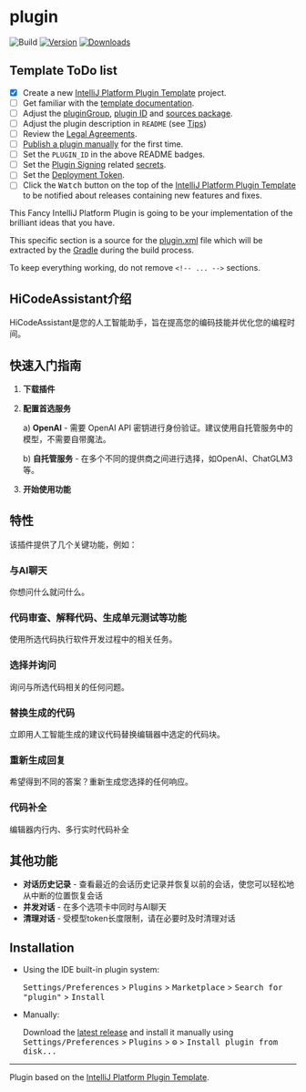 # plugin

![Build](https://github.com/vauns/plugin/workflows/Build/badge.svg)
[![Version](https://img.shields.io/jetbrains/plugin/v/PLUGIN_ID.svg)](https://plugins.jetbrains.com/plugin/PLUGIN_ID)
[![Downloads](https://img.shields.io/jetbrains/plugin/d/PLUGIN_ID.svg)](https://plugins.jetbrains.com/plugin/PLUGIN_ID)

## Template ToDo list
- [x] Create a new [IntelliJ Platform Plugin Template][template] project.
- [ ] Get familiar with the [template documentation][template].
- [ ] Adjust the [pluginGroup](./gradle.properties), [plugin ID](./src/main/resources/META-INF/plugin.xml) and [sources package](./src/main/kotlin).
- [ ] Adjust the plugin description in `README` (see [Tips][docs:plugin-description])
- [ ] Review the [Legal Agreements](https://plugins.jetbrains.com/docs/marketplace/legal-agreements.html?from=IJPluginTemplate).
- [ ] [Publish a plugin manually](https://plugins.jetbrains.com/docs/intellij/publishing-plugin.html?from=IJPluginTemplate) for the first time.
- [ ] Set the `PLUGIN_ID` in the above README badges.
- [ ] Set the [Plugin Signing](https://plugins.jetbrains.com/docs/intellij/plugin-signing.html?from=IJPluginTemplate) related [secrets](https://github.com/JetBrains/intellij-platform-plugin-template#environment-variables).
- [ ] Set the [Deployment Token](https://plugins.jetbrains.com/docs/marketplace/plugin-upload.html?from=IJPluginTemplate).
- [ ] Click the <kbd>Watch</kbd> button on the top of the [IntelliJ Platform Plugin Template][template] to be notified about releases containing new features and fixes.

This Fancy IntelliJ Platform Plugin is going to be your implementation of the brilliant ideas that you have.

This specific section is a source for the [plugin.xml](/src/main/resources/META-INF/plugin.xml) file which will be extracted by the [Gradle](/build.gradle.kts) during the build process.

To keep everything working, do not remove `<!-- ... -->` sections.
<!-- Plugin description -->
## HiCodeAssistant介绍

HiCodeAssistant是您的人工智能助手，旨在提高您的编码技能并优化您的编程时间。

## 快速入门指南

1. **下载插件**

2. **配置首选服务**

   a) **OpenAI** - 需要 OpenAI API 密钥进行身份验证。建议使用自托管服务中的模型，不需要自带魔法。

   b) **自托管服务** - 在多个不同的提供商之间进行选择，如OpenAI、ChatGLM3等。

3. **开始使用功能**

## 特性

该插件提供了几个关键功能，例如：

### 与AI聊天

你想问什么就问什么。

### 代码审查、解释代码、生成单元测试等功能

使用所选代码执行软件开发过程中的相关任务。

### 选择并询问

询问与所选代码相关的任何问题。

### 替换生成的代码

立即用人工智能生成的建议代码替换编辑器中选定的代码块。

### 重新生成回复

希望得到不同的答案？重新生成您选择的任何响应。

### 代码补全

编辑器内行内、多行实时代码补全

## 其他功能

- **对话历史记录** - 查看最近的会话历史记录并恢复以前的会话，使您可以轻松地从中断的位置恢复会话
- **并发对话** - 在多个选项卡中同时与AI聊天
- **清理对话** - 受模型token长度限制，请在必要时及时清理对话
<!-- Plugin description end -->

## Installation

- Using the IDE built-in plugin system:
  
  <kbd>Settings/Preferences</kbd> > <kbd>Plugins</kbd> > <kbd>Marketplace</kbd> > <kbd>Search for "plugin"</kbd> >
  <kbd>Install</kbd>
  
- Manually:

  Download the [latest release](https://github.com/vauns/plugin/releases/latest) and install it manually using
  <kbd>Settings/Preferences</kbd> > <kbd>Plugins</kbd> > <kbd>⚙️</kbd> > <kbd>Install plugin from disk...</kbd>


---
Plugin based on the [IntelliJ Platform Plugin Template][template].

[template]: https://github.com/JetBrains/intellij-platform-plugin-template
[docs:plugin-description]: https://plugins.jetbrains.com/docs/intellij/plugin-user-experience.html#plugin-description-and-presentation
